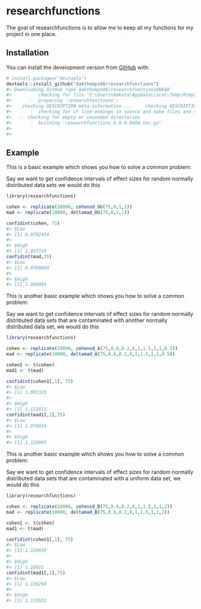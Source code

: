
<!-- README.md is generated from README.Rmd. Please edit that file -->

# researchfunctions

<!-- badges: start -->
<!-- badges: end -->

The goal of researchfunctions is to allow me to keep all my functions
for my project in one place.

## Installation

You can install the development version from
[GitHub](https://github.com/) with:

``` r
# install.packages("devtools")
devtools::install_github("dakthomps00/researchfunctions")
#> Downloading GitHub repo dakthomps00/researchfunctions@HEAD
#>          checking for file 'C:\Users\Dakota\AppData\Local\Temp\Rtmpo3nZyL\remotes765c12565ba1\dakthomps00-researchfunctions-82ae48c/DESCRIPTION' ...  v  checking for file 'C:\Users\Dakota\AppData\Local\Temp\Rtmpo3nZyL\remotes765c12565ba1\dakthomps00-researchfunctions-82ae48c/DESCRIPTION'
#>       -  preparing 'researchfunctions':
#>    checking DESCRIPTION meta-information ...     checking DESCRIPTION meta-information ...   v  checking DESCRIPTION meta-information
#>       -  checking for LF line-endings in source and make files and shell scripts
#>   -  checking for empty or unneeded directories
#>       -  building 'researchfunctions_0.0.0.9000.tar.gz'
#>      
#> 
```

## Example

This is a basic example which shows you how to solve a common problem:

Say we want to get confidence intervals of effect sizes for random
normally distributed data sets we would do this

``` r
library(researchfunctions)

cohen <- replicate(10000, cohensd_OG(75,0,1,1))
mad <- replicate(10000, deltamad_OG(75,0,1,1))

confidint(cohen, 75)
#> $Low
#> [1] 0.9702434
#> 
#> $High
#> [1] 1.037725
confidint(mad,75)
#> $Low
#> [1] 0.9769869
#> 
#> $High
#> [1] 1.066084
```

This is another basic example which shows you how to solve a common
problem:

Say we want to get confidence intervals of effect sizes for random
normally distributed data sets that are contaminated with another
normally distributed data set, we would do this

``` r
library(researchfunctions)

cohen <- replicate(10000, cohensd_A(75,0.8,0.2,0,1,1.5,1,1,0.5))
mad <- replicate(10000, deltamad_A(75,0.8,0.2,0,1,1.5,1,1,0.5))

cohen1 <- t(cohen)
mad1 <- t(mad)

confidint(cohen1[,1], 75)
#> $Low
#> [1] 1.081323
#> 
#> $High
#> [1] 1.121612
confidint(mad1[,1],75)
#> $Low
#> [1] 1.079024
#> 
#> $High
#> [1] 1.120095
```

This is another basic example which shows you how to solve a common
problem:

Say we want to get confidence intervals of effect sizes for random
normally distributed data sets that are contaminated with a uniform data
set, we would do this

``` r
library(researchfunctions)

cohen <- replicate(10000, cohensd_B(75,0.8,0.2,0,1,1.5,1,1,2))
mad <- replicate(10000, deltamad_B(75,0.8,0.2,0,1,1.5,1,1,2))

cohen1 <- t(cohen)
mad1 <- t(mad)

confidint(cohen1[,1], 75)
#> $Low
#> [1] 1.129039
#> 
#> $High
#> [1] 1.16921
confidint(mad1[,1],75)
#> $Low
#> [1] 1.130294
#> 
#> $High
#> [1] 1.170551
```
